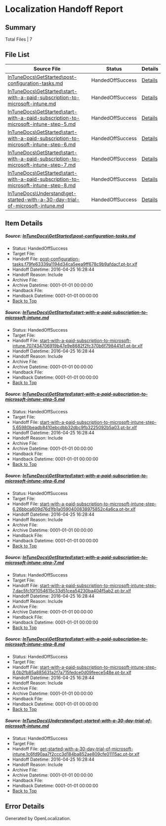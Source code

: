 # <a name='report-top'></a> Localization Handoff Report

## Summary
 Total Files | 7

## File List
 Source File | Status | Details 
 ----------- | ------ | ------- 
 [InTuneDocs\GetStarted\post-configuration-tasks.md](https://github.com/Microsoft/IntuneDocs-pr/blob/d20bb22286071e4dd51d3f16b9b3bfaf1b15d05b/InTuneDocs/GetStarted/post-configuration-tasks.md) | HandedOffSuccess | [Details](#cd83ab9088eb380758deadf776c464c085a161d5530)
 [InTuneDocs\GetStarted\start-with-a-paid-subscription-to-microsoft-intune.md](https://github.com/Microsoft/IntuneDocs-pr/blob/d20bb22286071e4dd51d3f16b9b3bfaf1b15d05b/InTuneDocs/GetStarted/start-with-a-paid-subscription-to-microsoft-intune.md) | HandedOffSuccess | [Details](#7f3143b70a936e3c30099305569682f51aeece96543)
 [InTuneDocs\GetStarted\start-with-a-paid-subscription-to-microsoft-intune-step-5.md](https://github.com/Microsoft/IntuneDocs-pr/blob/d20bb22286071e4dd51d3f16b9b3bfaf1b15d05b/InTuneDocs/GetStarted/start-with-a-paid-subscription-to-microsoft-intune-step-5.md) | HandedOffSuccess | [Details](#c14c00d59f6363b3200160bf4f98515cef5a1cba539)
 [InTuneDocs\GetStarted\start-with-a-paid-subscription-to-microsoft-intune-step-6.md](https://github.com/Microsoft/IntuneDocs-pr/blob/d20bb22286071e4dd51d3f16b9b3bfaf1b15d05b/InTuneDocs/GetStarted/start-with-a-paid-subscription-to-microsoft-intune-step-6.md) | HandedOffSuccess | [Details](#471a043c1e3640f382f01baf4f337c2f77b8cdcd540)
 [InTuneDocs\GetStarted\start-with-a-paid-subscription-to-microsoft-intune-step-7.md](https://github.com/Microsoft/IntuneDocs-pr/blob/d20bb22286071e4dd51d3f16b9b3bfaf1b15d05b/InTuneDocs/GetStarted/start-with-a-paid-subscription-to-microsoft-intune-step-7.md) | HandedOffSuccess | [Details](#c9f2a1438f84f8f697a1a3c6f79f7fbe10f353c3541)
 [InTuneDocs\GetStarted\start-with-a-paid-subscription-to-microsoft-intune-step-8.md](https://github.com/Microsoft/IntuneDocs-pr/blob/d20bb22286071e4dd51d3f16b9b3bfaf1b15d05b/InTuneDocs/GetStarted/start-with-a-paid-subscription-to-microsoft-intune-step-8.md) | HandedOffSuccess | [Details](#624d05b0906e8bcac5b79d4a782f6cc2347a315e542)
 [InTuneDocs\Understand\get-started-with-a-30-day-trial-of-microsoft-intune.md](https://github.com/Microsoft/IntuneDocs-pr/blob/d20bb22286071e4dd51d3f16b9b3bfaf1b15d05b/InTuneDocs/Understand/get-started-with-a-30-day-trial-of-microsoft-intune.md) | HandedOffSuccess | [Details](#ccde808c9e86ebc4484d6367a5ad34d8ba7574221133)

## Item Details
##### <a name='cd83ab9088eb380758deadf776c464c085a161d5530'></a> Source: [InTuneDocs\GetStarted\post-configuration-tasks.md](https://github.com/Microsoft/IntuneDocs-pr/blob/d20bb22286071e4dd51d3f16b9b3bfaf1b15d05b/InTuneDocs/GetStarted/post-configuration-tasks.md)
* Status: HandedOffSuccess
* Target File: 
* Handoff File: [post-configuration-tasks.f79fe63339a1194d34ca5eea9ff678c9b9afdacf.pt-br.xlf](https://github.com/Microsoft/EM.handoff/blob/d95f1c254274f8c350a40ee8a40077ced753c135/ol-handoff/Microsoft/IntuneDocs-pr.pt-br/master/post-configuration-tasks.f79fe63339a1194d34ca5eea9ff678c9b9afdacf.pt-br.xlf)
* Handoff Datetime: 2016-04-25 16:28:44
* Handoff Reason: Include
* Archive File: 
* Archive Datetime: 0001-01-01 00:00:00
* Handback File: 
* Handback Datetime: 0001-01-01 00:00:00
* [Back to Top](#report-top)

##### <a name='7f3143b70a936e3c30099305569682f51aeece96543'></a> Source: [InTuneDocs\GetStarted\start-with-a-paid-subscription-to-microsoft-intune.md](https://github.com/Microsoft/IntuneDocs-pr/blob/d20bb22286071e4dd51d3f16b9b3bfaf1b15d05b/InTuneDocs/GetStarted/start-with-a-paid-subscription-to-microsoft-intune.md)
* Status: HandedOffSuccess
* Target File: 
* Handoff File: [start-with-a-paid-subscription-to-microsoft-intune.707434706919b47e9e8682f2fc370b6f798441d1.pt-br.xlf](https://github.com/Microsoft/EM.handoff/blob/d95f1c254274f8c350a40ee8a40077ced753c135/ol-handoff/Microsoft/IntuneDocs-pr.pt-br/master/start-with-a-paid-subscription-to-microsoft-intune.707434706919b47e9e8682f2fc370b6f798441d1.pt-br.xlf)
* Handoff Datetime: 2016-04-25 16:28:44
* Handoff Reason: Include
* Archive File: 
* Archive Datetime: 0001-01-01 00:00:00
* Handback File: 
* Handback Datetime: 0001-01-01 00:00:00
* [Back to Top](#report-top)

##### <a name='c14c00d59f6363b3200160bf4f98515cef5a1cba539'></a> Source: [InTuneDocs\GetStarted\start-with-a-paid-subscription-to-microsoft-intune-step-5.md](https://github.com/Microsoft/IntuneDocs-pr/blob/d20bb22286071e4dd51d3f16b9b3bfaf1b15d05b/InTuneDocs/GetStarted/start-with-a-paid-subscription-to-microsoft-intune-step-5.md)
* Status: HandedOffSuccess
* Target File: 
* Handoff File: [start-with-a-paid-subscription-to-microsoft-intune-step-5.65980beadb8410ebcdbb32dbc9fb3225092b5a03.pt-br.xlf](https://github.com/Microsoft/EM.handoff/blob/d95f1c254274f8c350a40ee8a40077ced753c135/ol-handoff/Microsoft/IntuneDocs-pr.pt-br/master/start-with-a-paid-subscription-to-microsoft-intune-step-5.65980beadb8410ebcdbb32dbc9fb3225092b5a03.pt-br.xlf)
* Handoff Datetime: 2016-04-25 16:28:44
* Handoff Reason: Include
* Archive File: 
* Archive Datetime: 0001-01-01 00:00:00
* Handback File: 
* Handback Datetime: 0001-01-01 00:00:00
* [Back to Top](#report-top)

##### <a name='471a043c1e3640f382f01baf4f337c2f77b8cdcd540'></a> Source: [InTuneDocs\GetStarted\start-with-a-paid-subscription-to-microsoft-intune-step-6.md](https://github.com/Microsoft/IntuneDocs-pr/blob/d20bb22286071e4dd51d3f16b9b3bfaf1b15d05b/InTuneDocs/GetStarted/start-with-a-paid-subscription-to-microsoft-intune-step-6.md)
* Status: HandedOffSuccess
* Target File: 
* Handoff File: [start-with-a-paid-subscription-to-microsoft-intune-step-6.26bbca609d76d1fb1a0590400838975852c4a6ca.pt-br.xlf](https://github.com/Microsoft/EM.handoff/blob/d95f1c254274f8c350a40ee8a40077ced753c135/ol-handoff/Microsoft/IntuneDocs-pr.pt-br/master/start-with-a-paid-subscription-to-microsoft-intune-step-6.26bbca609d76d1fb1a0590400838975852c4a6ca.pt-br.xlf)
* Handoff Datetime: 2016-04-25 16:28:44
* Handoff Reason: Include
* Archive File: 
* Archive Datetime: 0001-01-01 00:00:00
* Handback File: 
* Handback Datetime: 0001-01-01 00:00:00
* [Back to Top](#report-top)

##### <a name='c9f2a1438f84f8f697a1a3c6f79f7fbe10f353c3541'></a> Source: [InTuneDocs\GetStarted\start-with-a-paid-subscription-to-microsoft-intune-step-7.md](https://github.com/Microsoft/IntuneDocs-pr/blob/d20bb22286071e4dd51d3f16b9b3bfaf1b15d05b/InTuneDocs/GetStarted/start-with-a-paid-subscription-to-microsoft-intune-step-7.md)
* Status: HandedOffSuccess
* Target File: 
* Handoff File: [start-with-a-paid-subscription-to-microsoft-intune-step-7.dac5fc10f1054615c33d51cea54230ba404f5ab2.pt-br.xlf](https://github.com/Microsoft/EM.handoff/blob/d95f1c254274f8c350a40ee8a40077ced753c135/ol-handoff/Microsoft/IntuneDocs-pr.pt-br/master/start-with-a-paid-subscription-to-microsoft-intune-step-7.dac5fc10f1054615c33d51cea54230ba404f5ab2.pt-br.xlf)
* Handoff Datetime: 2016-04-25 16:28:44
* Handoff Reason: Include
* Archive File: 
* Archive Datetime: 0001-01-01 00:00:00
* Handback File: 
* Handback Datetime: 0001-01-01 00:00:00
* [Back to Top](#report-top)

##### <a name='624d05b0906e8bcac5b79d4a782f6cc2347a315e542'></a> Source: [InTuneDocs\GetStarted\start-with-a-paid-subscription-to-microsoft-intune-step-8.md](https://github.com/Microsoft/IntuneDocs-pr/blob/d20bb22286071e4dd51d3f16b9b3bfaf1b15d05b/InTuneDocs/GetStarted/start-with-a-paid-subscription-to-microsoft-intune-step-8.md)
* Status: HandedOffSuccess
* Target File: 
* Handoff File: [start-with-a-paid-subscription-to-microsoft-intune-step-8.0b2fb85a885631a2f7a715fedce0d09feece548e.pt-br.xlf](https://github.com/Microsoft/EM.handoff/blob/d95f1c254274f8c350a40ee8a40077ced753c135/ol-handoff/Microsoft/IntuneDocs-pr.pt-br/master/start-with-a-paid-subscription-to-microsoft-intune-step-8.0b2fb85a885631a2f7a715fedce0d09feece548e.pt-br.xlf)
* Handoff Datetime: 2016-04-25 16:28:44
* Handoff Reason: Include
* Archive File: 
* Archive Datetime: 0001-01-01 00:00:00
* Handback File: 
* Handback Datetime: 0001-01-01 00:00:00
* [Back to Top](#report-top)

##### <a name='ccde808c9e86ebc4484d6367a5ad34d8ba7574221133'></a> Source: [InTuneDocs\Understand\get-started-with-a-30-day-trial-of-microsoft-intune.md](https://github.com/Microsoft/IntuneDocs-pr/blob/d20bb22286071e4dd51d3f16b9b3bfaf1b15d05b/InTuneDocs/Understand/get-started-with-a-30-day-trial-of-microsoft-intune.md)
* Status: HandedOffSuccess
* Target File: 
* Handoff File: [get-started-with-a-30-day-trial-of-microsoft-intune.1c6fd90aa7f2ccc3d184ba852ae809cfe01115ac.pt-br.xlf](https://github.com/Microsoft/EM.handoff/blob/d95f1c254274f8c350a40ee8a40077ced753c135/ol-handoff/Microsoft/IntuneDocs-pr.pt-br/master/get-started-with-a-30-day-trial-of-microsoft-intune.1c6fd90aa7f2ccc3d184ba852ae809cfe01115ac.pt-br.xlf)
* Handoff Datetime: 2016-04-25 16:28:44
* Handoff Reason: Include
* Archive File: 
* Archive Datetime: 0001-01-01 00:00:00
* Handback File: 
* Handback Datetime: 0001-01-01 00:00:00
* [Back to Top](#report-top)


## Error Details

Generated by OpenLocalization.
